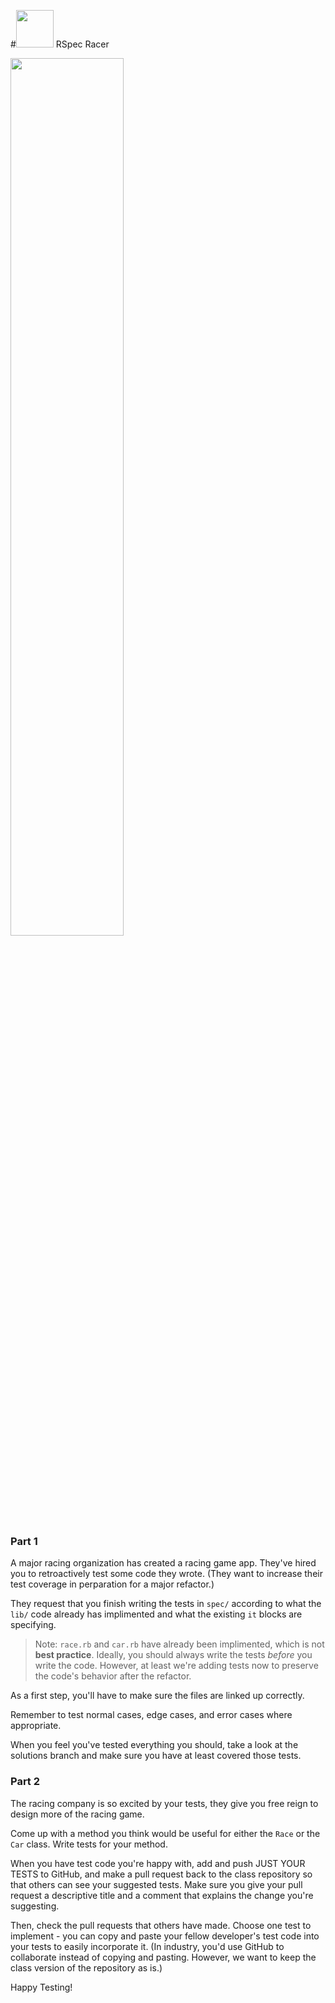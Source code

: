 <!--
Creator: WDI Team
Last Edited By: Brianna
Location: SF
-->

#<img src="https://cloud.githubusercontent.com/assets/7833470/10423298/ea833a68-7079-11e5-84f8-0a925ab96893.png" width="60"> RSpec Racer

<img src="http://www.bettingsites.us/wp-content/uploads/Formula-1-1.jpg" width="60%">

### Part 1 

A major racing organization has created a racing game app. They've hired you to retroactively test some code they wrote. (They want to increase their test coverage in perparation for a major refactor.)

They request that you finish writing the tests in `spec/` according to what the `lib/` code already has implimented and what the existing `it` blocks are specifying. 

>Note: `race.rb` and `car.rb` have already been implimented, which is not **best practice**. Ideally, you should always write the tests *before* you write the code. However, at least we're adding tests now to preserve the code's behavior after the refactor.

As a first step, you'll have to make sure the files are linked up correctly. 

Remember to test normal cases, edge cases, and error cases where appropriate. 

When you feel you've tested everything you should, take a look at the solutions branch and make sure you have at least covered those tests. 

### Part 2

The racing company is so excited by your tests, they give you free reign to design more of the racing game. 

Come up with a method you think would be useful for either the `Race` or the `Car` class.   Write tests for your method. 

When you have test code you're happy with, add and push JUST YOUR TESTS to GitHub, and make a pull request back to the class repository so that others can see your suggested tests. Make sure you give your pull request a descriptive title and a comment that explains the change you're suggesting. 

Then, check the pull requests that others have made. Choose one test to implement - you can copy and paste your fellow developer's test code into your tests to easily incorporate it. (In industry, you'd use GitHub to collaborate instead of copying and pasting. However, we want to keep the class version of the repository as is.)

Happy Testing!
